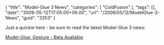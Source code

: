 {
	"title": "Model-Glue 3 News",
	"categories": [
		"ColdFusion"
	],
	"tags": [],
	"date": "2009-05-12T17:05:00+06:00",
	"url": "/2009/05/12/ModelGlue-3-News",
	"guid": "3353"
}

Just a quickie here - be sure to read the latest Model-Glue 3 news:

<a href="http://www.model-glue.com/blog/index.cfm/2009/5/12/Model-GlueGesture--Beta-Available">Model-Glue: Gesture - Beta Available</a>